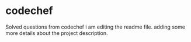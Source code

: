 # codechef
Solved questions from codechef 
i am editing the readme file. adding some more details about the project description.
